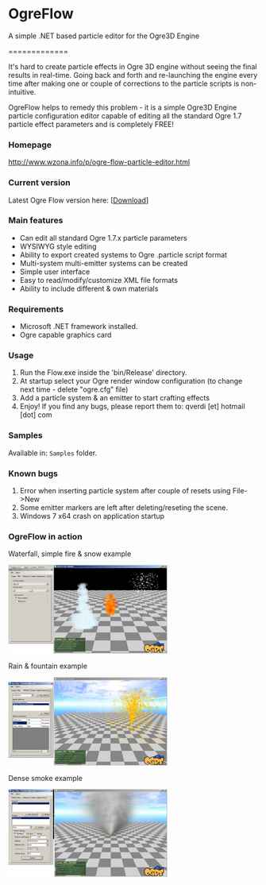 OgreFlow
=============

A simple .NET based particle editor for the Ogre3D Engine

=============

It's hard to create particle effects in Ogre 3D engine without seeing the final results in real-time. Going back and forth and re-launching the engine every time after making one or couple of corrections to the particle scripts is non-intuitive.

OgreFlow helps to remedy this problem - it is a simple Ogre3D Engine particle configuration editor capable of editing all the standard Ogre 1.7 particle effect parameters and is completely FREE!

### Homepage ###
http://www.wzona.info/p/ogre-flow-particle-editor.html

### Current version ###
  Latest Ogre Flow version here: [<a href="https://github.com/tomazas/ogreflow/archive/master.zip" target="_blank">Download</a>]
  
### Main features ###
  * Can edit all standard Ogre 1.7.x particle parameters
  * WYSIWYG style editing
  * Ability to export created systems to Ogre .particle script format
  * Multi-system multi-emitter systems can be created
  * Simple user interface 
  * Easy to read/modify/customize XML file formats
  * Ability to include different & own materials

### Requirements ###
  * Microsoft .NET framework installed. 
  * Ogre capable graphics card

### Usage ###
1. Run the Flow.exe inside the 'bin/Release' directory.
2. At startup select your Ogre render window configuration (to change next time - delete "ogre.cfg" file)
3. Add a particle system & an emitter to start crafting effects 
4. Enjoy! If you find any bugs, please report them to: qverdi [et] hotmail [dot] com

### Samples ###
Available in: `Samples` folder.

### Known bugs ###
1. Error when inserting particle system after couple of resets using File->New
2. Some emitter markers are left after deleting/reseting the scene. 
3. Windows 7 x64 crash on application startup

### OgreFlow in action ###

Waterfall, simple fire & snow example

![Alt text](/web/screen1_thumb.png "Waterfall, simple fire & snow example")

Rain & fountain example

![Alt text](/web/screen2_thumb.png "Rain & fountain example")

Dense smoke example

![Alt text](/web/shot1_thumb.png "Dense smoke example")
